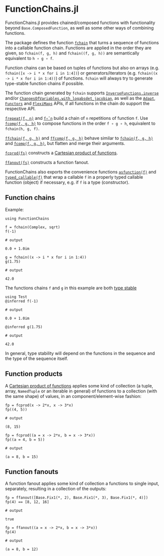 # FunctionChains.jl

FunctionChains.jl provides chained/composed functions with functionality beyond `Base.ComposedFunction`, as well as some other ways of combining functions.

The package defines the function [`fchain`](@ref) that turns a sequence of functions into a callable function chain. Functions are applied in the order they are given, so `fchain(f, g, h)` and `fchain((f, g, h))` are semantically equivalent to `h ∘ g ∘ f`.

Function chains can be based on tuples of functions but also on arrays (e.g. `fchain([x -> i * x for i in 1:4])`) or generators/iterators (e.g. `fchain((x -> i * x for i in 1:4))`) of functions. `fchain` will always try to generate type-stable function chains if possible.

The function chain generated by `fchain` supports [`InverseFunctions.inverse`](https://github.com/JuliaMath/InverseFunctions.jl) and/or [`ChangesOfVariables.with_logabsdet_jacobian`](https://github.com/JuliaMath/ChangesOfVariables.jl), as well as the [`Adapt`](https://github.com/JuliaGPU/Adapt.jl), [`Functors`](https://github.com/FluxML/Functors.jl) and [`FlexiMaps`](https://gitlab.com/aplavin/FlexiMaps.jl) APIs, if all functions in the chain do support the respective API.

[`frepeat(f, n)`](@ref) and [`f∘̂ n`](@ref) build a chain of `n` repetitions of function `f`. Use [`fcomp(f, g, h)`](@ref) to compose functions in the order `f ∘ g ∘ h`, equivalent to `fchain(h, g, f)`.

[`ffchain(f, g, h)`](@ref) and [`ffcomp(f, g, h)`](@ref) behave similar to [`fchain(f, g, h)`](@ref) and [`fcomp(f, g, h)`](@ref), but flatten and merge their arguments.

[`fcprod(fs)`](@ref) constructs a [Cartesian product of functions](https://en.wikipedia.org/wiki/Cartesian_product#Cartesian_product_of_functions).

[`ffanout(fs)`](@ref) constructs a function fanout.

FunctionChains also exports the convenience functions [`asfunction(f)`](@ref) and [`typed_callable(f)`](@ref) that wrap a callable `f` in a properly typed callable function (object) if necessary, e.g. if `f` is a type (constructor).


## Function chains

Example:

```jldoctest intro_example
using FunctionChains

f = fchain(Complex, sqrt)
f(-1)

# output

0.0 + 1.0im
```

```jldoctest intro_example
g = fchain((x -> i * x for i in 1:4))
g(1.75)

# output

42.0
```

The functions chains `f` and `g` in this example are both [type stable](https://docs.julialang.org/en/v1/manual/performance-tips/#man-code-warntype)

```jldoctest intro_example; output = false
using Test
@inferred f(-1)

# output

0.0 + 1.0im
```


```jldoctest intro_example; output = false
@inferred g(1.75)

# output

42.0
```

In general, type stability will depend on the functions in the sequence and the type of the sequence itself.


## Function products

A [Cartesian product of functions](https://en.wikipedia.org/wiki/Cartesian_product#Cartesian_product_of_functions) applies some kind of collection (a tuple, array, `NamedTuple` or an iterable in general) of functions to a collection (with the same shape) of values, in an component/element-wise fashion:

```jldoctest intro_example
fp = fcprod(x -> 2*x, x -> 3*x)
fp((4, 5))

# output

(8, 15)
```

```jldoctest intro_example
fp = fcprod((a = x -> 2*x, b = x -> 3*x))
fp((a = 4, b = 5))

# output

(a = 8, b = 15)
```


## Function fanouts

A function fanout applies some kind of collection a functions to single input, separately, resulting in a collection of the outputs:

```jldoctest intro_example
fp = ffanout([Base.Fix1(*, 2), Base.Fix1(*, 3), Base.Fix1(*, 4)])
fp(4) == [8, 12, 16]

# output

true
```

```jldoctest intro_example
fp = ffanout((a = x -> 2*x, b = x -> 3*x))
fp(4)

# output

(a = 8, b = 12)
```
